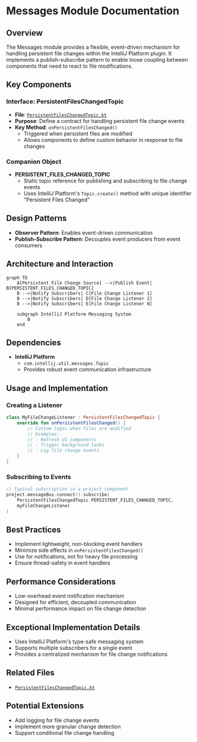 # Messages Module Documentation

## Overview
The Messages module provides a flexible, event-driven mechanism for handling persistent file changes within the IntelliJ Platform plugin. It implements a publish-subscribe pattern to enable loose coupling between components that need to react to file modifications.

## Key Components

### Interface: PersistentFilesChangedTopic
- **File**: [`PersistentFilesChangedTopic.kt`](./PersistentFilesChangedTopic.kt)
- **Purpose**: Define a contract for handling persistent file change events
- **Key Method**: `onPersistentFilesChanged()`
  - Triggered when persistent files are modified
  - Allows components to define custom behavior in response to file changes

### Companion Object
- **PERSISTENT_FILES_CHANGED_TOPIC**
  - Static topic reference for publishing and subscribing to file change events
  - Uses IntelliJ Platform's `Topic.create()` method with unique identifier "Persistent Files Changed"

## Design Patterns
- **Observer Pattern**: Enables event-driven communication
- **Publish-Subscribe Pattern**: Decouples event producers from event consumers

## Architecture and Interaction
```mermaid
graph TD
    A[Persistent File Change Source] -->|Publish Event| B[PERSISTENT_FILES_CHANGED_TOPIC]
    B -->|Notify Subscribers| C[File Change Listener 1]
    B -->|Notify Subscribers| D[File Change Listener 2]
    B -->|Notify Subscribers| E[File Change Listener N]
    
    subgraph IntelliJ Platform Messaging System
        B
    end
```

## Dependencies
- **IntelliJ Platform**
  - `com.intellij.util.messages.Topic`
  - Provides robust event communication infrastructure

## Usage and Implementation

### Creating a Listener
```kotlin
class MyFileChangeListener : PersistentFilesChangedTopic {
    override fun onPersistentFilesChanged() {
        // Custom logic when files are modified
        // Examples:
        // - Refresh UI components
        // - Trigger background tasks
        // - Log file change events
    }
}
```

### Subscribing to Events
```kotlin
// Typical subscription in a project component
project.messageBus.connect().subscribe(
    PersistentFilesChangedTopic.PERSISTENT_FILES_CHANGED_TOPIC, 
    myFileChangeListener
)
```

## Best Practices
- Implement lightweight, non-blocking event handlers
- Minimize side effects in `onPersistentFilesChanged()`
- Use for notifications, not for heavy file processing
- Ensure thread-safety in event handlers

## Performance Considerations
- Low-overhead event notification mechanism
- Designed for efficient, decoupled communication
- Minimal performance impact on file change detection

## Exceptional Implementation Details
- Uses IntelliJ Platform's type-safe messaging system
- Supports multiple subscribers for a single event
- Provides a centralized mechanism for file change notifications

## Related Files
- [`PersistentFilesChangedTopic.kt`](./PersistentFilesChangedTopic.kt)

## Potential Extensions
- Add logging for file change events
- Implement more granular change detection
- Support conditional file change handling
